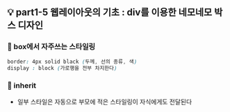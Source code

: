 ## 💡 part1-5 웹레이아웃의 기초 : div를 이용한 네모네모 박스 디자인

### 🔹 box에서 자주쓰는 스타일링

```css
border: 4px solid black (두께, 선의 종류, 색)
display : block (가로행을 전부 차지한다)
```

### 🔹 inherit

- 일부 스타일은 자동으로 부모에 적은 스타일링이 자식에게도 전달된다
